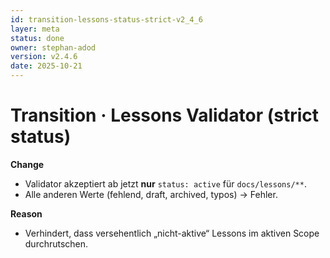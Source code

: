 ```yaml
---
id: transition-lessons-status-strict-v2_4_6
layer: meta
status: done
owner: stephan-adod
version: v2.4.6
date: 2025-10-21
---
```


# Transition · Lessons Validator (strict status)

**Change**
- Validator akzeptiert ab jetzt **nur** `status: active` für `docs/lessons/**`.
- Alle anderen Werte (fehlend, draft, archived, typos) → Fehler.

**Reason**
- Verhindert, dass versehentlich „nicht-aktive“ Lessons im aktiven Scope durchrutschen.
